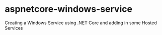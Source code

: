 # aspnetcore-windows-service
Creating a Windows Service using .NET Core and adding in some Hosted Services
